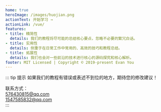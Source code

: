 ```yaml
---
home: true
heroImage: /images/huojian.png
actionText: 开始学习 →
actionLink: /vue/
features:
- title: 精简性
  details: 我们的教程将尽可能的总结核心要点，忽略不必要的繁冗白话。
- title: 实用性
  details: 侧重于在日常工作中常用的、高效的技巧和教程总结。
- title: 拓展性
  details: 我们也会对一些前沿的技术进行核心的源码探究和核心解析。
footer: MIT Licensed | Copyright © 2019-present Evan You
---
```


::: tip 提示
  如果我们的教程有错误或表述不到位的地方，期待您的修改建议！

  联系方式：   
  576430815@qq.com   
  1547585832@qq.com   
:::



